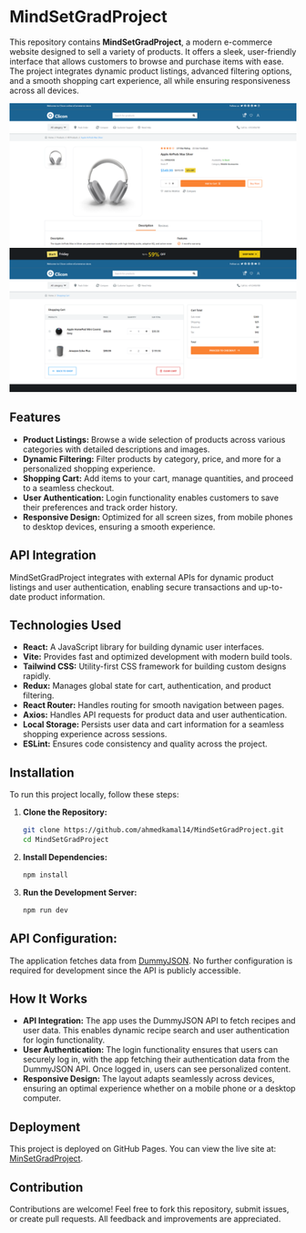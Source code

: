 # MindSetGradProject

This repository contains **MindSetGradProject**, a modern e-commerce website designed to sell a variety of products. It offers a sleek, user-friendly interface that allows customers to browse and purchase items with ease. The project integrates dynamic product listings, advanced filtering options, and a smooth shopping cart experience, all while ensuring responsiveness across all devices.

![MindSetGradProject Preview](snip1.png)
![MindSetGradProject Preview](snip2.png)

## Features

- **Product Listings:** Browse a wide selection of products across various categories with detailed descriptions and images.
- **Dynamic Filtering:** Filter products by category, price, and more for a personalized shopping experience.
- **Shopping Cart:** Add items to your cart, manage quantities, and proceed to a seamless checkout.
- **User Authentication:** Login functionality enables customers to save their preferences and track order history.
- **Responsive Design:** Optimized for all screen sizes, from mobile phones to desktop devices, ensuring a smooth experience.

## API Integration

MindSetGradProject integrates with external APIs for dynamic product listings and user authentication, enabling secure transactions and up-to-date product information.

## Technologies Used

- **React:** A JavaScript library for building dynamic user interfaces.
- **Vite:** Provides fast and optimized development with modern build tools.
- **Tailwind CSS:** Utility-first CSS framework for building custom designs rapidly.
- **Redux:** Manages global state for cart, authentication, and product filtering.
- **React Router:** Handles routing for smooth navigation between pages.
- **Axios:** Handles API requests for product data and user authentication.
- **Local Storage:** Persists user data and cart information for a seamless shopping experience across sessions.
- **ESLint:** Ensures code consistency and quality across the project.

## Installation

To run this project locally, follow these steps:

1. **Clone the Repository:**

   ```bash
   git clone https://github.com/ahmedkamal14/MindSetGradProject.git
   cd MindSetGradProject
2. **Install Dependencies:**

   ```bash
   npm install
   
3. **Run the Development Server:**

    ```bash
    npm run dev

## API Configuration:

The application fetches data from [DummyJSON](https://dummyjson.com). No further configuration is required for development since the API is publicly accessible.

## How It Works

- **API Integration:** The app uses the DummyJSON API to fetch recipes and user data. This enables dynamic recipe search and user authentication for login functionality.
- **User Authentication:** The login functionality ensures that users can securely log in, with the app fetching their authentication data from the DummyJSON API. Once logged in, users can see personalized content.
- **Responsive Design:** The layout adapts seamlessly across devices, ensuring an optimal experience whether on a mobile phone or a desktop computer.

## Deployment

This project is deployed on GitHub Pages. You can view the live site at: [MinSetGradProject](https://ahmedkamal14.github.io/MindSetGradProject/).

## Contribution

Contributions are welcome! Feel free to fork this repository, submit issues, or create pull requests. All feedback and improvements are appreciated.
